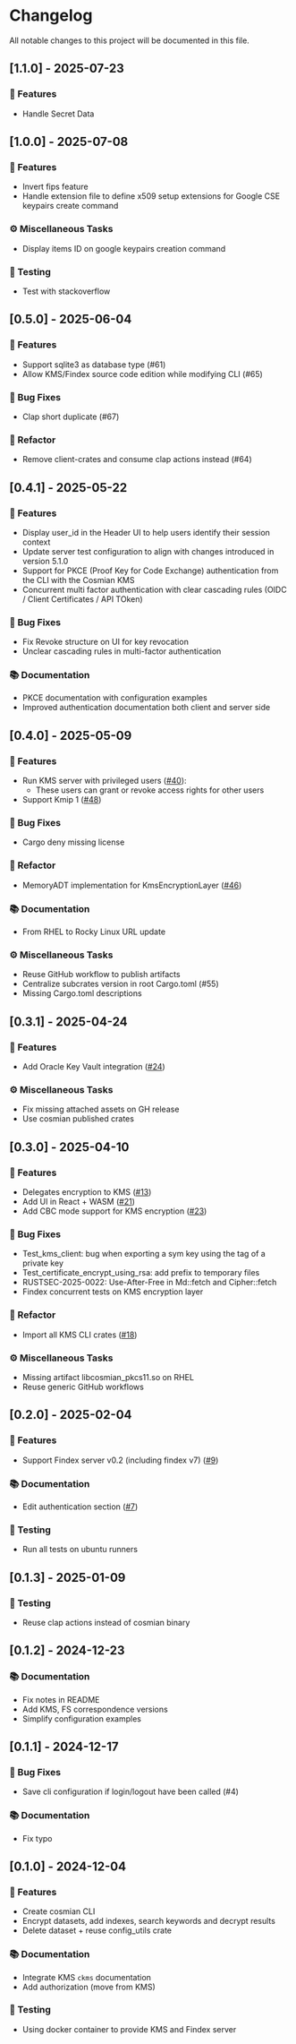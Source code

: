 # Changelog

All notable changes to this project will be documented in this file.

## [1.1.0] - 2025-07-23

### 🚀 Features

- Handle Secret Data

## [1.0.0] - 2025-07-08

### 🚀 Features

- Invert fips feature
- Handle extension file to define x509 setup extensions for Google CSE keypairs create command

### ⚙️ Miscellaneous Tasks

- Display items ID on google keypairs creation command

### 🧪 Testing

- Test with stackoverflow

## [0.5.0] - 2025-06-04

### 🚀 Features

- Support sqlite3 as database type (#61)
- Allow KMS/Findex source code edition while modifying CLI (#65)

### 🐛 Bug Fixes

- Clap short duplicate (#67)

### 🚜 Refactor

- Remove client-crates and consume clap actions instead (#64)

## [0.4.1] - 2025-05-22

### 🚀 Features

- Display user_id in the Header UI to help users identify their session context
- Update server test configuration to align with changes introduced in version 5.1.0
- Support for PKCE (Proof Key for Code Exchange) authentication from the CLI with the Cosmian KMS
- Concurrent multi factor authentication with clear cascading rules (OIDC / Client Certificates / API TOken)

### 🐛 Bug Fixes

- Fix Revoke structure on UI for key revocation
- Unclear cascading rules in multi-factor authentication

### 📚 Documentation

- PKCE documentation with configuration examples
- Improved authentication documentation both client and server side

## [0.4.0] - 2025-05-09

### 🚀 Features

- Run KMS server with privileged users ([#40](https://github.com/Cosmian/cli/pull/40)):
  - These users can grant or revoke access rights for other users
- Support Kmip 1 ([#48](https://github.com/Cosmian/cli/pull/48))

### 🐛 Bug Fixes

- Cargo deny missing license

### 🚜 Refactor

- MemoryADT implementation for KmsEncryptionLayer ([#46](https://github.com/Cosmian/cli/pull/46))

### 📚 Documentation

- From RHEL to Rocky Linux URL update

### ⚙️ Miscellaneous Tasks

- Reuse GitHub workflow to publish artifacts
- Centralize subcrates version in root Cargo.toml (#55)
- Missing Cargo.toml descriptions

## [0.3.1] - 2025-04-24

### 🚀 Features

- Add Oracle Key Vault integration ([#24](https://github.com/Cosmian/cli/pull/24))

### ⚙️ Miscellaneous Tasks

- Fix missing attached assets on GH release
- Use cosmian published crates

## [0.3.0] - 2025-04-10

### 🚀 Features

- Delegates encryption to KMS ([#13](https://github.com/Cosmian/cli/pull/13))
- Add UI in React + WASM ([#21](https://github.com/Cosmian/cli/pull/21))
- Add CBC mode support for KMS encryption ([#23](https://github.com/Cosmian/cli/pull/23))

### 🐛 Bug Fixes

- Test_kms_client: bug when exporting a sym key using the tag of a private key
- Test_certificate_encrypt_using_rsa: add prefix to temporary files
- RUSTSEC-2025-0022: Use-After-Free in Md::fetch and Cipher::fetch
- Findex concurrent tests on KMS encryption layer

### 🚜 Refactor

- Import all KMS CLI crates ([#18](https://github.com/Cosmian/cli/pull/18))

### ⚙️ Miscellaneous Tasks

- Missing artifact libcosmian_pkcs11.so on RHEL
- Reuse generic GitHub workflows

## [0.2.0] - 2025-02-04

### 🚀 Features

- Support Findex server v0.2 (including findex v7) ([#9](https://github.com/Cosmian/cli/pull/9))

### 📚 Documentation

- Edit authentication section ([#7](https://github.com/Cosmian/cli/pull/7))

### 🧪 Testing

- Run all tests on ubuntu runners

## [0.1.3] - 2025-01-09

### 🧪 Testing

- Reuse clap actions instead of cosmian binary

## [0.1.2] - 2024-12-23

### 📚 Documentation

- Fix notes in README
- Add KMS, FS correspondence versions
- Simplify configuration examples

## [0.1.1] - 2024-12-17

### 🐛 Bug Fixes

- Save cli configuration if login/logout have been called (#4)

### 📚 Documentation

- Fix typo

## [0.1.0] - 2024-12-04

### 🚀 Features

- Create cosmian CLI
- Encrypt datasets, add indexes, search keywords and decrypt results
- Delete dataset + reuse config_utils crate

### 📚 Documentation

- Integrate KMS `ckms` documentation
- Add authorization (move from KMS)

### 🧪 Testing

- Using docker container to provide KMS and Findex server

<!-- generated by git-cliff -->
